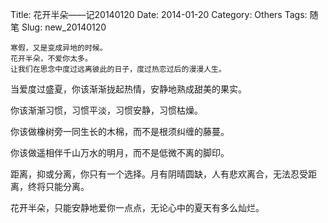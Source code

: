 Title: 花开半朵——记20140120
Date: 2014-01-20
Category: Others
Tags: 随笔
Slug: new_20140120

	寒假，又是变成异地的时候。
	花开半朵，不爱你太多。
	让我们在思念中度过远离彼此的日子，度过热恋过后的漫漫人生。

当爱度过盛夏，你该渐渐拢起热情，安静地熟成甜美的果实。

你该渐渐习惯，习惯平淡，习惯安静，习惯枯燥。

你该做橡树旁一同生长的木棉，而不是根须纠缠的藤蔓。

你该做遥相伴千山万水的明月，而不是低微不离的脚印。

距离，抑或分离，你只有一个选择。月有阴晴圆缺，人有悲欢离合，无法忍受距离，终将只能分离。

花开半朵，只能安静地爱你一点点，无论心中的夏天有多么灿烂。
